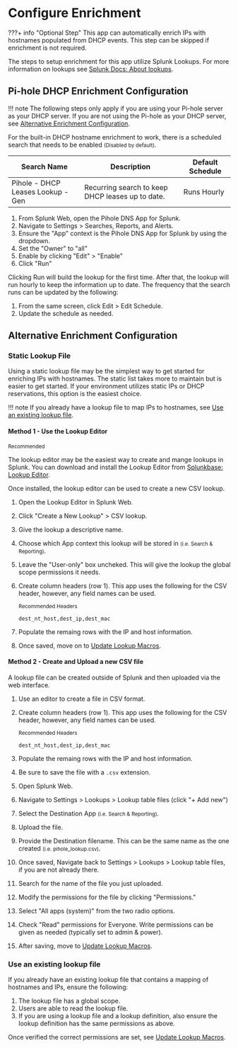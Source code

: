 # Configure Enrichment

???+ info "Optional Step"
    This app can automatically enrich IPs with hostnames populated from DHCP events. This step can be skipped if enrichment is not required.

The steps to setup enrichment for this app utilize Splunk Lookups. For more information on lookups see [Splunk Docs: About lookups](https://docs.splunk.com/Documentation/Splunk/latest/Knowledge/Aboutlookupsandfieldactions).

## Pi-hole DHCP Enrichment Configuration

!!! note
    The following steps only apply if you are using your Pi-hole server as your DHCP server. If you are not using the Pi-hole as your DHCP server, see [Alternative Enrichment Configuration](#alternative-enrichment-configuration).

For the built-in DHCP hostname enrichment to work, there is a scheduled search that needs to be enabled <small>(Disabled by default)</small>.

Search Name | Description | Default Schedule
----------- | ----------- | ----------------
Pihole - DHCP Leases Lookup - Gen | Recurring search to keep DHCP leases up to date. | Runs Hourly

1. From Splunk Web, open the Pihole DNS App for Splunk.
1. Navigate to Settings > Searches, Reports, and Alerts.
1. Ensure the "App" context is the Pihole DNS App for Splunk by using the dropdown.
1. Set the "Owner" to "all"
1. Enable by clicking "Edit" > "Enable"
1. Click "Run"

Clicking Run will build the lookup for the first time. After that, the lookup will run hourly to keep the information up to date. The frequency that the search runs can be updated by the following:

1. From the same screen, click Edit > Edit Schedule.
1. Update the schedule as needed.

## Alternative Enrichment Configuration

### Static Lookup File

Using a static lookup file may be the simplest way to get started for enriching IPs with hostnames. The static list takes more to maintain but is easier to get started. If your environment utilizes static IPs or DHCP reservations, this option is the easiest choice.

!!! note
    If you already have a lookup file to map IPs to hostnames, see [Use an existing lookup file](#use-an-existing-lookup-file).

#### Method 1 - Use the Lookup Editor

<small>Recommended</small>

The lookup editor may be the easiest way to create and mange lookups in Splunk. You can download and install the Lookup Editor from [Splunkbase: Lookup Editor](https://splunkbase.splunk.com/app/1724).

Once installed, the lookup editor can be used to create a new CSV lookup.

1. Open the Lookup Editor in Splunk Web.
1. Click "Create a New Lookup" > CSV lookup.
1. Give the lookup a descriptive name.
1. Choose which App context this lookup will be stored in <small>(i.e. Search & Reporting)</small>.
1. Leave the "User-only" box uncheked. This will give the lookup the global scope permissions it needs. 
1. Create column headers (row 1). This app uses the following for the CSV header, however, any field names can be used.

    <small>Recommended Headers</small>
    ```text
    dest_nt_host,dest_ip,dest_mac
    ```

1. Populate the remaing rows with the IP and host information.
1. Once saved, move on to [Update Lookup Macros](../configure-macros/#update-lookup-macros).

#### Method 2 - Create and Upload a new CSV file

A lookup file can be created outside of Splunk and then uploaded via the web interface.

1. Use an editor to create a file in CSV format.
1. Create column headers (row 1). This app uses the following for the CSV header, however, any field names can be used.

    <small>Recommended Headers</small>
    ```text
    dest_nt_host,dest_ip,dest_mac
    ```

1. Populate the remaing rows with the IP and host information.
1. Be sure to save the file with a `.csv` extension.
1. Open Splunk Web.
1. Navigate to Settings > Lookups > Lookup table files (click "+ Add new")
1. Select the Destination App <small>(i.e. Search & Reporting)</small>.
1. Upload the file.
1. Provide the Destination filename. This can be the same name as the one created <small>(i.e. pihole_lookup.csv)</small>.
1. Once saved, Navigate back to Settings > Lookups > Lookup table files, if you are not already there.
1. Search for the name of the file you just uploaded.
1. Modify the permissions for the file by clicking "Permissions."
1. Select "All apps (system)" from the two radio options.
1. Check "Read" permissions for Everyone. Write permissions can be given as needed (typically set to admin & power).
1. After saving, move to [Update Lookup Macros](../configure-macros/#update-lookup-macros).

### Use an existing lookup file

If you already have an existing lookup file that contains a mapping of hostnames and IPs, ensure the following:

1. The lookup file has a global scope.
1. Users are able to read the lookup file. 
1. If you are using a lookup file and a lookup definition, also ensure the lookup definition has the same permissions as above.

Once verified the correct permissions are set, see [Update Lookup Macros](../configure-macros/#update-lookup-macros).